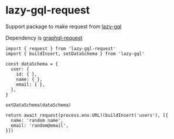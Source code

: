 # lazy-gql-request

Support package to make request from [lazy-gql](https://github.com/KirillSuhodolov/lazy-gql)

Dependency is [graphql-request](https://github.com/prisma-labs/graphql-request)

```
import { request } from 'lazy-gql-request'
import { buildInsert, setDataSchema } from 'lazy-gql'

const dataSchema = {
  user: {
    id: { },
    name: { },
    email: { },
  },
}

setDataSchema(dataSchema)

return await request(process.env.URL)(buildInsert('users'), [{
  name: 'random name',
  email: 'random@email',
}])

```

